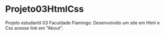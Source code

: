 # Projeto03HtmlCss
Projeto estudantil 03 Faculdade Flamingo:
Desenvolvido um site em Html e Css  acesse link em "About".
